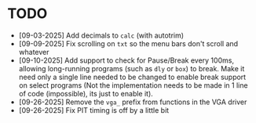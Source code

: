 # TODO

- [09-03-2025] Add decimals to `calc` (with autotrim)
- [09-09-2025] Fix scrolling on `txt` so the menu bars don't scroll and whatever
- [09-10-2025] Add support to check for Pause/Break every 100ms, allowing long-running programs (such as `dly` or `box`) to break. Make it need only a single line needed to be changed to enable break support on select programs (Not the implementation needs to be made in 1 line of code (impossible), its just to enable it).
- [09-26-2025] Remove the `vga_` prefix from functions in the VGA driver
- [09-26-2025] Fix PIT timing is off by a little bit
